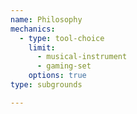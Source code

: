 ```yaml
---
name: Philosophy
mechanics:
  - type: tool-choice
    limit:
      - musical-instrument
      - gaming-set
    options: true
type: subgrounds

---
```

